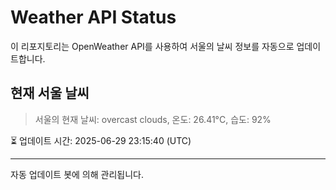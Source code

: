
# Weather API Status

이 리포지토리는 OpenWeather API를 사용하여 서울의 날씨 정보를 자동으로 업데이트합니다.

## 현재 서울 날씨
> 서울의 현재 날씨: overcast clouds, 온도: 26.41°C, 습도: 92%

⏳ 업데이트 시간: 2025-06-29 23:15:40 (UTC)

---
자동 업데이트 봇에 의해 관리됩니다.
